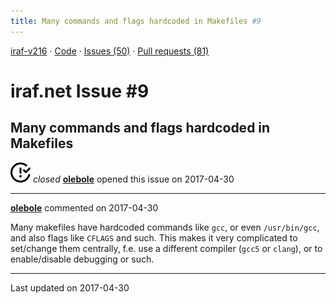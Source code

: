 ```yaml
---
title: Many commands and flags hardcoded in Makefiles #9
---
```


[iraf-v216](/iraf-v216) · [Code](https://github.com/iraf-community/iraf/tree/iraf-v216) · [Issues (50)](/iraf-v216/issues) · [Pull requests (81)](/iraf-v216/issues/pulls)

# iraf.net Issue #9
## Many commands and flags hardcoded in Makefiles
![closed](issue-closed.svg) *closed* **[olebole](https://github.com/olebole)** opened this issue on 2017-04-30

- - - -

**[olebole](https://github.com/olebole)** commented on 2017-04-30

Many makefiles have hardcoded commands like `gcc`, or even `/usr/bin/gcc`, and also flags like `CFLAGS` and such. This makes it very complicated to set/change them centrally, f.e. use a different compiler (`gcc5` or `clang`), or to enable/disable debugging or such.

- - - -

Last updated on 2017-04-30
